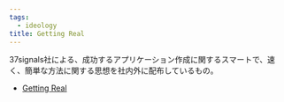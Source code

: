 ```yaml
---
tags:
  - ideology
title: Getting Real
---
```

37signals社による、成功するアプリケーション作成に関するスマートで、速く、簡単な方法に関する思想を社内外に配布しているもの。

- [Getting Real](https://basecamp.com/gettingreal)

